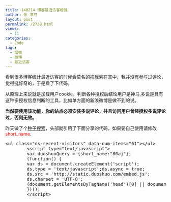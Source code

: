 ```yaml
---
title: 140214 博客最近访客增强
author: 张 清月
layout: post
permalink: /2739.html
views:
  - 11
categories:
  - Code
tags:
  - 增强
  - 微博
  - 最近访客
---
```

看到很多博客统计最近访客的时候会莫名的把我列在其中，我并没有参与过评论，觉得挺好奇的，于是看了下代码。

从原理上来说就是加载用户cookie，判断各种授权后结论用户是神马,多说是具有这种多授权信息判断的工具，比如单方面的新浪微博是做不到的说。

**当然要使用该功能，你的站点必须安装多说评论，并且访问用户曾经授权多说评论过，否则无效。**

昨天做了个<a href="http://vod.80aj.com" target="_blank" title="种子搜索">种子搜索</a>，头部就引用了下面分享的代码，如果要自己使用请修改<font color="red">short_name</font>.

<pre class="brush: php; title: ; notranslate" title="">&lt;ul class="ds-recent-visitors" data-num-items="61"&gt;&lt;/ul&gt;
		&lt;script type="text/javascript"&gt;
		var duoshuoQuery = {short_name:"80aj"};
		(function() {
		var ds = document.createElement('script');
		ds.type = 'text/javascript';ds.async = true;
		ds.src = 'http://static.duoshuo.com/embed.js';
		ds.charset = 'UTF-8';
		(document.getElementsByTagName('head')[0] || document.getElementsByTagName('body')[0]).appendChild(ds);
		})();
		&lt;/script&gt;
</pre>